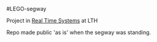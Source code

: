 #LEGO-segway

Project in [Real Time Systems](http://www.control.lth.se/course/FRTN01/) at LTH

Repo made public 'as is' when the segway was standing.
